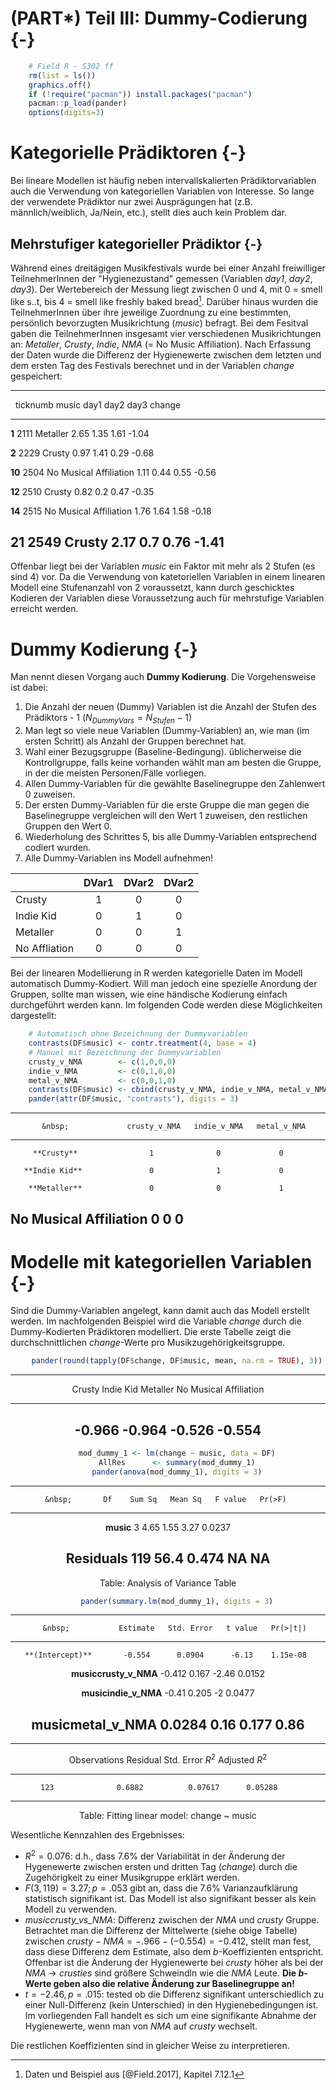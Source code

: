 

# (PART\*) Teil III: Dummy-Codierung {-}


```r
    # Field R - S302 ff
    rm(list = ls())
    graphics.off()
    if (!require("pacman")) install.packages("pacman")
    pacman::p_load(pander)
    options(digits=3)
```

# Kategorielle Prädiktoren {-}

Bei lineare Modellen ist häufig neben intervallskalierten Prädiktorvariablen auch die Verwendung von kategoriellen Variablen von Interesse. So lange der verwendete Prädiktor nur zwei Ausprägungen hat (z.B. männlich/weiblich, Ja/Nein, etc.), stellt dies auch kein Problem dar.

## Mehrstufiger kategorieller Prädiktor {-}

Während eines dreitägigen Musikfestivals wurde bei einer Anzahl freiwilliger TeilnehmerInnen der "Hygienezustand" gemessen (Variablen *day1*, *day2*, *day3*). Der Wertebereich der Messung liegt zwischen 0 und 4, mit 0 = smell like s..t, bis 4 = smell like freshly baked bread[^9]. Darüber hinaus wurden die TeilnehmerInnen über ihre jeweilige Zuordnung zu eine bestimmten, persönlich bevorzugten Musikrichtung (*music*) befragt. Bei dem Fesitval gaben die TeilnehmerInnen insgesamt vier verschiedenen Musikrichtungen an: *Metaller*, *Crusty*, *Indie*, *NMA* (= No Music Affiliation). Nach Erfassung der Daten wurde die Differenz der Hygienewerte zwischen dem letzten und dem ersten Tag des Festivals berechnet und in der Variablen *change* gespeichert:

[^9]: Daten und Beispiel aus [@Field.2017], Kapitel 7.12.1


--------------------------------------------------------------------------
 &nbsp;   ticknumb           music            day1   day2   day3   change 
-------- ---------- ------------------------ ------ ------ ------ --------
 **1**      2111            Metaller          2.65   1.35   1.61   -1.04  

 **2**      2229             Crusty           0.97   1.41   0.29   -0.68  

 **10**     2504     No Musical Affiliation   1.11   0.44   0.55   -0.56  

 **12**     2510             Crusty           0.82   0.2    0.47   -0.35  

 **14**     2515     No Musical Affiliation   1.76   1.64   1.58   -0.18  

 **21**     2549             Crusty           2.17   0.7    0.76   -1.41  
--------------------------------------------------------------------------

Offenbar liegt bei der Variablen *music* ein Faktor mit mehr als 2 Stufen (es sind 4) vor. Da die Verwendung von katetoriellen Variablen in einem linearen Modell eine Stufenanzahl von 2 voraussetzt, kann durch geschicktes Kodieren der Variablen diese Voraussetzung auch für mehrstufige Variablen erreicht werden. 

# Dummy Kodierung {-}

Man nennt diesen Vorgang auch **Dummy Kodierung**. Die Vorgehensweise ist dabei:

1. Die Anzahl der neuen (Dummy) Variablen ist die Anzahl der Stufen des Prädiktors - 1 $(N_{DummyVars} = N_{Stufen} - 1)$
2. Man legt so viele neue Variablen (Dummy-Variablen) an, wie man (im ersten Schritt) als Anzahl der Gruppen berechnet hat.
3. Wahl einer Bezugsgruppe (Baseline-Bedingung). üblicherweise die Kontrollgruppe, falls keine vorhanden wählt man am besten die Gruppe, in der die meisten Personen/Fälle vorliegen.
4. Allen Dummy-Variablen für die gewählte Baselinegruppe den Zahlenwert 0 zuweisen.
5. Der ersten Dummy-Variablen für die erste Gruppe die man gegen die Baselinegruppe vergleichen will den Wert 1 zuweisen, den restlichen Gruppen den Wert 0.
6. Wiederholung des Schrittes 5, bis alle Dummy-Variablen entsprechend codiert wurden.
7. Alle Dummy-Variablen ins Modell aufnehmen!

|               | DVar1 | DVar2 |DVar2 |
|:--------------|:-----:|:-----:|:----:|
| Crusty        |   1   |   0   |  0   |
| Indie Kid     |   0   |   1   |  0   |
| Metaller      |   0   |   0   |  1   |
| No Affliation |   0   |   0   |  0   |

Bei der linearen Modellierung in R werden kategorielle Daten im Modell automatisch Dummy-Kodiert. Will man jedoch eine spezielle Anordung der Gruppen, sollte man wissen, wie eine händische Kodierung einfach durchgeführt werden kann. Im folgenden Code werden diese Möglichkeiten dargestellt:


```r
    # Automatisch ohne Bezeichnung der Dummyvariablen
    contrasts(DF$music) <- contr.treatment(4, base = 4)
    # Manuel mit Bezeichnung der Dummyvariablen
    crusty_v_NMA        <- c(1,0,0,0)
    indie_v_NMA         <- c(0,1,0,0)
    metal_v_NMA         <- c(0,0,1,0)
    contrasts(DF$music) <- cbind(crusty_v_NMA, indie_v_NMA, metal_v_NMA)
    pander(attr(DF$music, "contrasts"), digits = 3)
```


-----------------------------------------------------------------------
           &nbsp;             crusty_v_NMA   indie_v_NMA   metal_v_NMA 
---------------------------- -------------- ------------- -------------
         **Crusty**                1              0             0      

       **Indie Kid**               0              1             0      

        **Metaller**               0              0             1      

 **No Musical Affiliation**        0              0             0      
-----------------------------------------------------------------------

# Modelle mit kategoriellen Variablen {-}

Sind die Dummy-Variablen angelegt, kann damit auch das Modell erstellt werden. Im nachfolgenden Beispiel wird die Variable *change* durch die Dummy-Kodierten Prädiktoren modelliert. Die erste Tabelle zeigt die durchschnittlichen *change*-Werte pro Musikzugehörigkeitsgruppe.

<center>


```r
    pander(round(tapply(DF$change, DF$music, mean, na.rm = TRUE), 3))
```


--------------------------------------------------------
 Crusty   Indie Kid   Metaller   No Musical Affiliation 
-------- ----------- ---------- ------------------------
 -0.966    -0.964      -0.526            -0.554         
--------------------------------------------------------

```r
    mod_dummy_1 <- lm(change ~ music, data = DF)
    AllRes      <- summary(mod_dummy_1)
    pander(anova(mod_dummy_1), digits = 3)
```


-----------------------------------------------------------
    &nbsp;       Df    Sum Sq   Mean Sq   F value   Pr(>F) 
--------------- ----- -------- --------- --------- --------
   **music**      3     4.65     1.55      3.27     0.0237 

 **Residuals**   119    56.4     0.474      NA        NA   
-----------------------------------------------------------

Table: Analysis of Variance Table

```r
    pander(summary.lm(mod_dummy_1), digits = 3)
```


--------------------------------------------------------------------
        &nbsp;           Estimate   Std. Error   t value   Pr(>|t|) 
----------------------- ---------- ------------ --------- ----------
    **(Intercept)**       -0.554      0.0904      -6.13    1.15e-08 

 **musiccrusty_v_NMA**    -0.412      0.167       -2.46     0.0152  

 **musicindie_v_NMA**     -0.41       0.205        -2       0.0477  

 **musicmetal_v_NMA**     0.0284       0.16       0.177      0.86   
--------------------------------------------------------------------


---------------------------------------------------------------
 Observations   Residual Std. Error    $R^2$    Adjusted $R^2$ 
-------------- --------------------- --------- ----------------
     123              0.6882          0.07617      0.05288     
---------------------------------------------------------------

Table: Fitting linear model: change ~ music

</center>

Wesentliche Kennzahlen des Ergebnisses:

- $R^2 = 0.076$: d.h., dass $7.6\%$ der Variabilität in der Änderung der Hygenewerte zwischen ersten und dritten Tag (*change*) durch die Zugehörigkeit zu einer Musikgruppe erklärt werden.
- $F(3, 119) = 3.27; p = .053$ gibt an, dass die $7.6\%$ Varianzaufklärung statistisch signifikant ist. Das Modell ist also signifikant besser als kein Modell zu verwenden.
- *musiccrusty\_vs\_NMA*: Differenz zwischen der *NMA* und *crusty* Gruppe. Betrachtet man die Differenz der Mittelwerte (siehe obige Tabelle) zwischen $crusty - NMA = -.966 - (-0.554) = -0.412$, stellt man fest, dass diese Differenz dem Estimate, also dem $b$-Koeffizienten entspricht. Offenbar ist die Änderung der Hygienewerte bei *crusty* höher als bei der *NMA* $\rightarrow$ *crusties* sind größere Schweindln wie die *NMA* Leute. **Die $b$-Werte geben also die relative Änderung zur Baselinegruppe an!**
- $t = -2.46, p = .015$: tested ob die Differenz signifikant unterschiedlich zu einer Null-Differenz (kein Unterschied) in den Hygienebedingungen ist. Im vorliegenden Fall handelt es sich um eine signifikante Abnahme der Hygienewerte, wenn man von *NMA* auf *crusty* wechselt.

Die restlichen Koeffizienten sind in gleicher Weise zu interpretieren. 
